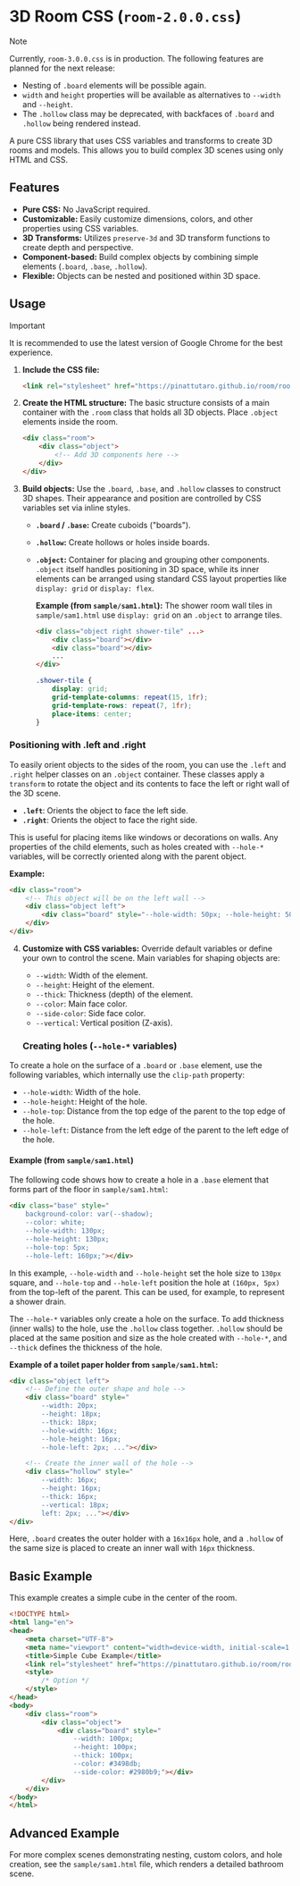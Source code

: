# 3D Room CSS (`room-2.0.0.css`)

> [!NOTE]
> Currently, `room-3.0.0.css` is in production. The following features are planned for the next release:
> - Nesting of `.board` elements will be possible again.
> - `width` and `height` properties will be available as alternatives to `--width` and `--height`.
> - The `.hollow` class may be deprecated, with backfaces of `.board` and `.hollow` being rendered instead.



A pure CSS library that uses CSS variables and transforms to create 3D rooms and models. This allows you to build complex 3D scenes using only HTML and CSS.

## Features

- **Pure CSS:** No JavaScript required.
- **Customizable:** Easily customize dimensions, colors, and other properties using CSS variables.
- **3D Transforms:** Utilizes `preserve-3d` and 3D transform functions to create depth and perspective.
- **Component-based:** Build complex objects by combining simple elements (`.board`, `.base`, `.hollow`).
- **Flexible:** Objects can be nested and positioned within 3D space.

## Usage

> [!IMPORTANT]
> It is recommended to use the latest version of Google Chrome for the best experience.



1.  **Include the CSS file:**
    ```html
    <link rel="stylesheet" href="https://pinattutaro.github.io/room/room.css">
    ```

2.  **Create the HTML structure:**
    The basic structure consists of a main container with the `.room` class that holds all 3D objects. Place `.object` elements inside the room.

    ```html
    <div class="room">
        <div class="object">
            <!-- Add 3D components here -->
        </div>
    </div>
    ```

3.  **Build objects:**
    Use the `.board`, `.base`, and `.hollow` classes to construct 3D shapes. Their appearance and position are controlled by CSS variables set via inline styles.

    - **`.board` / `.base`:** Create cuboids ("boards").
    - **`.hollow`:** Create hollows or holes inside boards.
    - **`.object`:** Container for placing and grouping other components. `.object` itself handles positioning in 3D space, while its inner elements can be arranged using standard CSS layout properties like `display: grid` or `display: flex`.

      **Example (from `sample/sam1.html`):**
      The shower room wall tiles in `sample/sam1.html` use `display: grid` on an `.object` to arrange tiles.

      ```html
      <div class="object right shower-tile" ...>
          <div class="board"></div>
          <div class="board"></div>
          ...
      </div>
      ```

      ```css
      .shower-tile {
          display: grid;
          grid-template-columns: repeat(15, 1fr);
          grid-template-rows: repeat(7, 1fr);
          place-items: center;
      }
      ```

### Positioning with .left and .right

To easily orient objects to the sides of the room, you can use the `.left` and `.right` helper classes on an `.object` container. These classes apply a `transform` to rotate the object and its contents to face the left or right wall of the 3D scene.

- **`.left`**: Orients the object to face the left side.
- **`.right`**: Orients the object to face the right side.

This is useful for placing items like windows or decorations on walls. Any properties of the child elements, such as holes created with `--hole-*` variables, will be correctly oriented along with the parent object.

**Example:**
```html
<div class="room">
    <!-- This object will be on the left wall -->
    <div class="object left">
        <div class="board" style="--hole-width: 50px; --hole-height: 50px;"></div>
    </div>
</div>
```

4.  **Customize with CSS variables:**
    Override default variables or define your own to control the scene. Main variables for shaping objects are:
    - `--width`: Width of the element.
    - `--height`: Height of the element.
    - `--thick`: Thickness (depth) of the element.
    - `--color`: Main face color.
    - `--side-color`: Side face color.
    - `--vertical`: Vertical position (Z-axis).

    ### Creating holes (`--hole-*` variables)

To create a hole on the surface of a `.board` or `.base` element, use the following variables, which internally use the `clip-path` property:

- `--hole-width`: Width of the hole.
- `--hole-height`: Height of the hole.
- `--hole-top`: Distance from the top edge of the parent to the top edge of the hole.
- `--hole-left`: Distance from the left edge of the parent to the left edge of the hole.

#### Example (from `sample/sam1.html`)

The following code shows how to create a hole in a `.base` element that forms part of the floor in `sample/sam1.html`:

```html
<div class="base" style="
    background-color: var(--shadow); 
    --color: white; 
    --hole-width: 130px; 
    --hole-height: 130px; 
    --hole-top: 5px; 
    --hole-left: 160px;"></div>
```

In this example, `--hole-width` and `--hole-height` set the hole size to `130px` square, and `--hole-top` and `--hole-left` position the hole at `(160px, 5px)` from the top-left of the parent. This can be used, for example, to represent a shower drain.

The `--hole-*` variables only create a hole on the surface. To add thickness (inner walls) to the hole, use the `.hollow` class together. `.hollow` should be placed at the same position and size as the hole created with `--hole-*`, and `--thick` defines the thickness of the hole.

**Example of a toilet paper holder from `sample/sam1.html`:**

```html
<div class="object left">
    <!-- Define the outer shape and hole -->
    <div class="board" style="
        --width: 20px; 
        --height: 18px; 
        --thick: 18px; 
        --hole-width: 16px; 
        --hole-height: 16px; 
        --hole-left: 2px; ..."></div>

    <!-- Create the inner wall of the hole -->
    <div class="hollow" style="
        --width: 16px; 
        --height: 16px; 
        --thick: 16px; 
        --vertical: 18px; 
        left: 2px; ..."></div>
</div>
```

Here, `.board` creates the outer holder with a `16x16px` hole, and a `.hollow` of the same size is placed to create an inner wall with `16px` thickness.

## Basic Example

This example creates a simple cube in the center of the room.

```html
<!DOCTYPE html>
<html lang="en">
<head>
    <meta charset="UTF-8">
    <meta name="viewport" content="width=device-width, initial-scale=1.0">
    <title>Simple Cube Example</title>
    <link rel="stylesheet" href="https://pinattutaro.github.io/room/room.css">
    <style>
        /* Option */
    </style>
</head>
<body>
    <div class="room">
        <div class="object">
            <div class="board" style="
                --width: 100px; 
                --height: 100px; 
                --thick: 100px; 
                --color: #3498db; 
                --side-color: #2980b9;"></div>
        </div>
    </div>
</body>
</html>
```

## Advanced Example

For more complex scenes demonstrating nesting, custom colors, and hole creation, see the `sample/sam1.html` file, which renders a detailed bathroom scene.